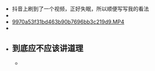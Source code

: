 - 抖音上刷到了一个视频，正好失眠，所以顺便写写我的看法
-
- [9970a53f31bd463b90b7696bb3c219d9.MP4](../assets/9970a53f31bd463b90b7696bb3c219d9_1644600407339_0.MP4)
-
- ## 到底应不应该讲道理
	-